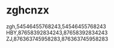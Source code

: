 # zghcnzx
zgh,54546455768243,54546455768243
HBY,87658392834243,87658392834243
ZJ,876363745958283,876363745958283
